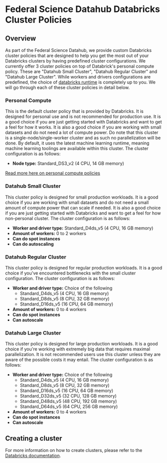 # Federal Science Datahub Databricks Cluster Policies

<!---removed due to accessibility requirements
<video width="600" height="350" controls>
    <source src="/api/media/cluster-policies.mp4" type="video/mp4">
    Your browser does not support the video tag.
</video>
-->

## Overview

As part of the Federal Science Datahub, we provide custom Databricks cluster policies that are designed to help you get the most out of your Databricks clusters by having predefined cluster configurations. We currently offer 3 cluster policies on top of Databrick's personal compute policy. These are "Datahub Small Cluster", "Datahub Regular Cluster" and "Datahub Large Cluster". While workers and drivers configurations are predefined, the choice of [databricks runtime](https://docs.databricks.com/runtime/index.html) is completely up to you. We will go through each of these cluster policies in detail below.

### **Personal Compute**

This is the default cluster policy that is provided by Databricks. It is designed for personal use and is not recommended for production use. It is a good choice if you are just getting started with Databricks and want to get a feel for how it works. It is also a good choice if you are working with small datasets and do not need a lot of compute power. Do note that this cluster is a single-node/single-worker cluster and as such no parallelization will be done. By default, it uses the latest machine learning runtime, meaning machine learning toolings are available within this cluster. The cluster configuration is as follows:

- **Node type:** Standard_DS3_v2 (4 CPU, 14 GB memory)

[Read more here on personal compute policies](https://docs.databricks.com/clusters/personal-compute.html)

### **Datahub Small Cluster**

This cluster policy is designed for small production workloads. It is a good choice if you are working with small datasets and do not need a small amount of compute power that can scale if needed. It is also a good choice if you are just getting started with Databricks and want to get a feel for how non-personal cluster. The cluster configuration is as follows:

- **Worker and driver type:** Standard_D4ds_v5 (4 CPU, 16 GB memory)
- **Amount of workers:** 0 to 2 workers
- **Can do spot instances**
- **Can do autoscaling**

### **Datahub Regular Cluster**

This cluster policy is designed for regular production workloads. It is a good choice if you've encountered bottlenecks with the small cluster configuration. The cluster configuration is as follows:

- **Worker and driver type:** Choice of the following
  - Standard_D4ds_v5 (4 CPU, 16 GB memory)
  - Standard_D8ds_v5 (8 CPU, 32 GB memory)
  - Standard_D16ds_v5 (16 CPU, 64 GB memory)
- **Amount of workers:** 0 to 4 workers
- **Can do spot instances**
- **Can autoscale**

### **Datahub Large Cluster**

This cluster policy is designed for large production workloads. It is a good choice if you're working with extremely big data that requires maximal parallelization. It is not recommended users use this cluster unless they are aware of the possible costs it may entail. The cluster configuration is as follows:

- **Worker and driver type:** Choice of the following
  - Standard_D4ds_v5 (4 CPU, 16 GB memory)
  - Standard_D8ds_v5 (8 CPU, 32 GB memory)
  - Standard_D16ds_v5 (16 CPU, 64 GB memory)
  - Standard_D32ds_v5 (32 CPU, 128 GB memory)
  - Standard_D48ds_v5 (48 CPU, 192 GB memory)
  - Standard_D64ds_v5 (64 CPU, 256 GB memory)
- **Amount of workers:** 0 to 4 workers
- **Can do spot instances**
- **Can autoscale**

## Creating a cluster

For more information on how to create clusters, please refer to the [Databricks documentation](https://learn.microsoft.com/en-us/azure/databricks/clusters/configure).